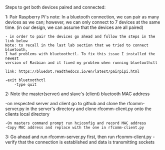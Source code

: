 Steps to get both devices paired and connected:

1: Pair Raspberry Pi's
note: In a bluetooth connection, we can pair as many devices as we can; however, we 
can only connect to 7 devices at the same time. (in our design, we can assume that
the devices are all paired)

	- in order to pair the devices go ahead and follow the steps in the link below
	Note: to recall in the last lab section that we tried to connect bluetooth, 
	I had problems with bluetoothctl. To fix this issue I installed the newest 
	version of Rasbian and it fixed my problem when running bluetoothctl

	link: https://bluedot.readthedocs.io/en/latest/pairpipi.html
	
	-exit bluetoothctl
		-type quit

2: Note the master(server) and slave's (client) bluetooth MAC address

-on respected server and client go to github and clone the rfcomm-server.py in the server's directory
and clone rfcomm-client.py onto the clients local directory

	-On masters command prompt run hciconfig and record MAC address
	-Copy MAC address and replace with the one in rfcomm-client.py

3: Go ahead and run rfcomm-server.py first, then run rfcomm-client.py
-verify that the connection is established and data is transmitting sockets 
